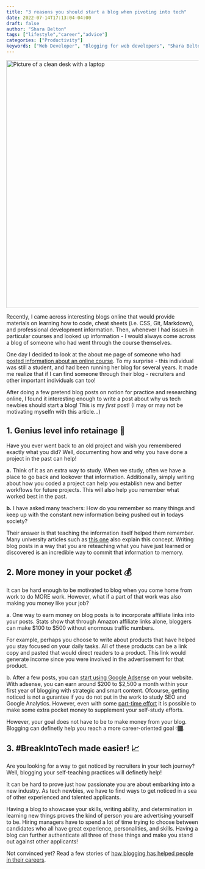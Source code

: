 ```yaml
---
title: "3 reasons you should start a blog when pivoting into tech"
date: 2022-07-14T17:13:04-04:00
draft: false
author: "Shara Belton"
tags: ["lifestyle","career","advice"]
categories: ["Productivity"]
keywords: ["Web Developer", "Blogging for web developers", "Shara Belton", "Shara's Bubbles", "Web Design Blog", "blog", "programming", "Code", "Learn how to code"]
---
```

<img src="/posts/3-reasons-why-you-should-start-a-blog/start-blog.png" alt="Picture of a clean desk with a laptop" width="650" class="cover_photo"/>

Recently, I came across interesting blogs online that would provide materials on learning how to code, cheat sheets (i.e. CSS, Git, Markdown), and professional development information. Then, whenever I had issues in particular courses and looked up information - I would always come across a blog of someone who had went through the course themselves.

One day I decided to look at the about me page of someone who had [posted information about an online course](https://xiaxii.github.io/2020/08/30/JPMorgan-Chase-Software-Engineering-Virtual-Internship-2-4/). To my surprise - this individual was still a student, and had been running her blog for several years. It made me realize that if I can find someone through their blog - recruiters and other important individuals can too!

After doing a few pretend blog posts on notion for practice and researching online, I found it interesting enough to write a post about why us tech newbies should start a blog! This is my <i>first</i> post! (I may or may not be motivating myselfn with this article...)

<h2> 1. Genius level info retainage 🧠</h2>

Have you ever went back to an old project and wish you remembered exactly what you did? Well, documenting how and why you have done a project in the past can help!

<b>a.</b> Think of it as an extra way to study. When we study, often we have a place to go back and lookover that information. Additionally, simply writing about how you coded a project can help you establish new and better workflows for future projects. This will also help you remember what worked best in the past. 

<b>b.</b> I have asked many teachers: How do you remember so many things and keep up with the constant new information being pushed out in todays society? 

Their answer is that teaching the information itself helped them remember. Many university articles such as [this one](https://medicine.llu.edu/academics/resources/brain-based-techniques-retention-information) also explain this concept. Writing blog posts in a way that you are reteaching what you have just learned or discovered is an incredible way to commit that information to memory.

<h2> 2. More money in your pocket 💰</h2>

It can be hard enough to be motivated to blog when you come home from work to do MORE work. However, what if a part of that work was also making you money like your job?

a. One way to earn money on blog posts is to incorporate affiliate links into your posts. Stats show that through Amazon affiliate links alone, bloggers can make $100 to $500 without enormous traffic numbers. 

For example, perhaps you choose to write about products that have helped you stay focused on your daily tasks. All of these products can be a link copy and pasted that would direct readers to a product. This link would generate income since you were involved in the advertisement for that product.

b. After a few posts, you can [start using Google Adsense](https://support.google.com/adsense/answer/9724?hl=en#policies) on your website. With adsense, you can earn around $200 to $2,500 a month within your first year of blogging with strategic and smart content. Ofcourse, getting noticed is not a gurantee if you do not put in the work to study SEO and Google Analytics. However, even with some [part-time effort](https://www.myforkinglife.com/how-i-work-full-time-and-blog-part-time/) it is possible to make some extra pocket money to supplement your self-study efforts.  

However, your goal does not have to be to make money from your blog. Blogging can definetly help you reach a more career-oriented goal 👇🏾.

<h2> 3. #BreakIntoTech made easier! 📈</h2>

Are you looking for a way to get noticed by recruiters in your tech journey? Well, blogging your self-teaching practices will definetly help!

It can be hard to prove just how passionate you are about embarking into a new industry. As tech newbies, we have to find ways to get noticed in a sea of other experienced and talented applicants. 

Having a blog to showcase your skills, writing ability, and determination in learning new things proves the kind of person you are advertising yourself to be. Hiring managers have to spend a lot of time trying to choose between candidates who all have great experience, personalities, and skills. Having a blog can further authenticate all three of these things and make you stand out against other applicants!

Not convinced yet? Read a few stories of [how blogging has helped people in their careers](https://www.quora.com/Can-blogging-lead-to-job-offers).